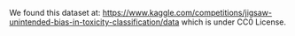 We found this dataset at: https://www.kaggle.com/competitions/jigsaw-unintended-bias-in-toxicity-classification/data which is under CC0 License.